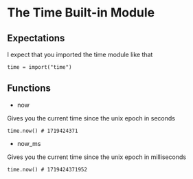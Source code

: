 # The Time Built-in Module

## Expectations

I expect that you imported the time module like that

```
time = import("time")
```

## Functions

- now

Gives you the current time since the unix epoch in seconds

```
time.now() # 1719424371
```

- now_ms

Gives you the current time since the unix epoch in milliseconds

```
time.now() # 1719424371952
```

